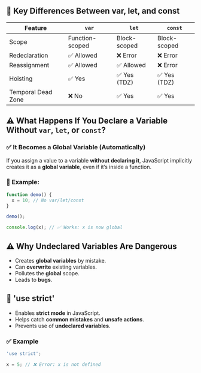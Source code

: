 ## 🧠 Key Differences Between var, let, and const

| Feature            | `var`             | `let`        | `const`      |
| ------------------ | ----------------- | ------------ | ------------ |
| Scope              | Function-scoped   | Block-scoped | Block-scoped |
| Redeclaration      | ✅ Allowed         | ❌ Error      | ❌ Error      |
| Reassignment       | ✅ Allowed         | ✅ Allowed    | ❌ Error      |
| Hoisting           | ✅ Yes      | ✅ Yes (TDZ)  | ✅ Yes (TDZ)  |
| Temporal Dead Zone | ❌ No              | ✅ Yes        | ✅ Yes        |

## ⚠️ What Happens If You Declare a Variable Without `var`, `let`, or `const`?

### ✅ It Becomes a Global Variable (Automatically)

If you assign a value to a variable **without declaring it**, JavaScript implicitly creates it as a **global variable**, even if it’s inside a function.

### 🧪 Example:

```js
function demo() {
  x = 10; // No var/let/const
}

demo();

console.log(x); // ✅ Works: x is now global
```

## ⚠️ Why Undeclared Variables Are Dangerous

- Creates **global variables** by mistake.
- Can **overwrite** existing variables.
- Pollutes the **global** scope.
- Leads to **bugs**.


## 🔐 'use strict'

- Enables **strict mode** in JavaScript.
- Helps catch **common mistakes** and **unsafe actions**.
- Prevents use of **undeclared variables**.

### ✅ Example

```js
'use strict';

x = 5; // ❌ Error: x is not defined
```
